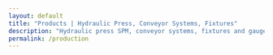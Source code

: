 ```yaml
---
layout: default
title: "Products | Hydraulic Press, Conveyor Systems, Fixtures"
description: "Hydraulic press SPM, conveyor systems, fixtures and gauges with in-house design using 3D tools for fast prototyping and delivery."
permalink: /production
---
```

